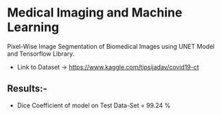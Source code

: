 # Medical Imaging and Machine Learning
Pixel-Wise Image Segmentation of Biomedical Images using UNET Model and Tensorflow Library.

* Link to Dataset -> https://www.kaggle.com/tipsijadav/covid19-ct

## Results:-
* Dice Coefficient of model on Test Data-Set = 99.24 %
